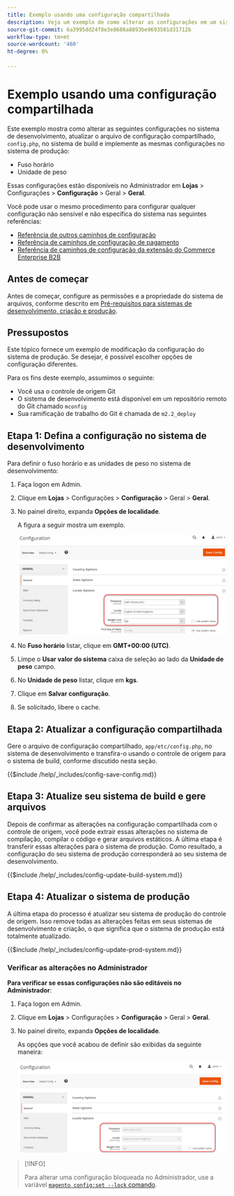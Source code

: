 ```yaml
---
title: Exemplo usando uma configuração compartilhada
description: Veja um exemplo de como alterar as configurações em um sistema de desenvolvimento com um arquivo de configuração compartilhado.
source-git-commit: 6a3995dd24f8e3e8686a8893be9693581d31712b
workflow-type: tm+mt
source-wordcount: '460'
ht-degree: 0%

---
```



# Exemplo usando uma configuração compartilhada

Este exemplo mostra como alterar as seguintes configurações no sistema de desenvolvimento, atualizar o arquivo de configuração compartilhado, `config.php`, no sistema de build e implemente as mesmas configurações no sistema de produção:

- Fuso horário
- Unidade de peso

Essas configurações estão disponíveis no Administrador em **Lojas** > Configurações > **Configuração** > Geral > **Geral**.

Você pode usar o mesmo procedimento para configurar qualquer configuração não sensível e não específica do sistema nas seguintes referências:

- [Referência de outros caminhos de configuração](../reference/config-reference-general.md)
- [Referência de caminhos de configuração de pagamento](../reference/config-reference-payment.md)
- [Referência de caminhos de configuração da extensão do Commerce Enterprise B2B](../reference/config-reference-b2b.md)

## Antes de começar

Antes de começar, configure as permissões e a propriedade do sistema de arquivos, conforme descrito em [Pré-requisitos para sistemas de desenvolvimento, criação e produção](../deployment/prerequisites.md).

## Pressupostos

Este tópico fornece um exemplo de modificação da configuração do sistema de produção. Se desejar, é possível escolher opções de configuração diferentes.

Para os fins deste exemplo, assumimos o seguinte:

- Você usa o controle de origem Git
- O sistema de desenvolvimento está disponível em um repositório remoto do Git chamado `mconfig`
- Sua ramificação de trabalho do Git é chamada de `m2.2_deploy`

## Etapa 1: Defina a configuração no sistema de desenvolvimento

Para definir o fuso horário e as unidades de peso no sistema de desenvolvimento:

1. Faça logon em Admin.
1. Clique em **Lojas** > Configurações > **Configuração** > Geral > **Geral**.
1. No painel direito, expanda **Opções de localidade**.

   A figura a seguir mostra um exemplo.

   ![Definir opções de local no sistema de desenvolvimento](../../assets/configuration/split-deploy-set-locale.png)

1. No **Fuso horário** listar, clique em **GMT+00:00 (UTC)**.
1. Limpe o **Usar valor do sistema** caixa de seleção ao lado da **Unidade de peso** campo.
1. No **Unidade de peso** listar, clique em **kgs**.
1. Clique em **Salvar configuração**.
1. Se solicitado, libere o cache.

## Etapa 2: Atualizar a configuração compartilhada

Gere o arquivo de configuração compartilhado, `app/etc/config.php`, no sistema de desenvolvimento e transfira-o usando o controle de origem para o sistema de build, conforme discutido nesta seção.

{{$include /help/_includes/config-save-config.md}}

## Etapa 3: Atualize seu sistema de build e gere arquivos

Depois de confirmar as alterações na configuração compartilhada com o controle de origem, você pode extrair essas alterações no sistema de compilação, compilar o código e gerar arquivos estáticos. A última etapa é transferir essas alterações para o sistema de produção. Como resultado, a configuração do seu sistema de produção corresponderá ao seu sistema de desenvolvimento.

{{$include /help/_includes/config-update-build-system.md}}

## Etapa 4: Atualizar o sistema de produção

A última etapa do processo é atualizar seu sistema de produção do controle de origem. Isso remove todas as alterações feitas em seus sistemas de desenvolvimento e criação, o que significa que o sistema de produção está totalmente atualizado.

{{$include /help/_includes/config-update-prod-system.md}}

### Verificar as alterações no Administrador

**Para verificar se essas configurações não são editáveis no Administrador**:

1. Faça logon em Admin.
1. Clique em **Lojas** > Configurações > **Configuração** > Geral > **Geral**.
1. No painel direito, expanda **Opções de localidade**.

   As opções que você acabou de definir são exibidas da seguinte maneira:

   ![Opções de configuração não editáveis no Administrador](../../assets/configuration/split-deploy-not-editable.png)

>[!INFO]
>
>Para alterar uma configuração bloqueada no Administrador, use a variável [`magento config:set --lock` comando](../cli/set-configuration-values.md).
